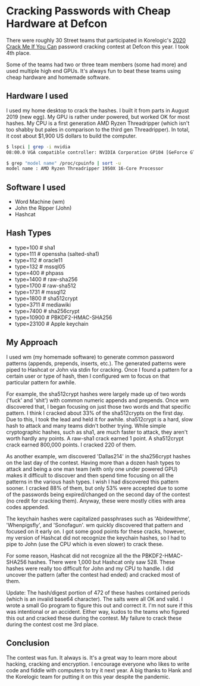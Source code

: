 # Cracking Passwords with Cheap Hardware at Defcon

There were roughly 30 Street teams that participated in Korelogic's [2020 Crack Me If You Can](https://contest-2020.korelogic.com/) password cracking contest at Defcon this year. I took 4th place. 

Some of the teams had two or three team members (some had more) and used multiple high end GPUs. It's always fun to beat these teams using cheap hardware and homemade software. 

## Hardware I used

I used my home desktop to crack the hashes. I built it from parts in August 2019 (new egg). My GPU is rather under powered, but worked OK for most hashes. My CPU is a first generation AMD Ryzen Threadripper (which isn't too shabby but pales in comparison to the third gen Threadripper). In total, it cost about $1,900 US dollars to build the computer.

```bash
$ lspci | grep -i nvidia
08:00.0 VGA compatible controller: NVIDIA Corporation GP104 [GeForce GTX 1060 6GB]
```

```bash
$ grep "model name" /proc/cpuinfo | sort -u
model name : AMD Ryzen Threadripper 1950X 16-Core Processor
```

## Software I used

 * Word Machine (wm)
 * John the Ripper (John)
 * Hashcat

## Hash Types

 * type=100  # sha1
 * type=111  # openssha (salted-sha1)
 * type=112  # oracle11
 * type=132  # mssql05
 * type=400  # phpass
 * type=1400 # raw-sha256
 * type=1700 # raw-sha512
 * type=1731 # mssql12
 * type=1800 # sha512crypt
 * type=3711 # mediawiki
 * type=7400 # sha256crypt
 * type=10900 # PBKDF2-HMAC-SHA256
 * type=23100 # Apple keychain

## My Approach

I used wm (my homemade software) to generate common password patterns (appends, prepends, inserts, etc.). The generated patterns were piped to Hashcat or John via stdin for cracking. Once I found a pattern for a certain user or type of hash, then I configured wm to focus on that particular pattern for awhile.

For example, the sha512crypt hashes were largely made up of two words ('fuck' and 'shit') with common numeric appends and prepends. Once wm discovered that, I began focusing on just those two words and that specific pattern. I think I cracked about 33% of the sha512crypts on the first day. Due to this, I took the lead and held it for awhile. sha512crypt is a hard, slow hash to attack and many teams didn't bother trying. While simple cryptographic hashes, such as sha1, are much faster to attack, they aren't worth hardly any points. A raw-sha1 crack earned 1 point. A sha512crypt crack earned 800,000 points. I cracked 220 of them.

As another example, wm discovered 'Dallas214' in the sha256crypt hashes on the last day of the contest. Having more than a dozen hash types to attack and being a one man team (with only one under powered GPU) makes it difficult to discover and then spend time focusing on all the patterns in the various hash types. I wish I had discovered this pattern sooner. I cracked 88% of them, but only 53% were accepted due to some of the passwords being expired/changed on the second day of the contest (no credit for cracking them). Anyway, these were mostly cities with area codes appended.

The keychain hashes were capitalized passphrases such as 'Abidewithme', 'Whenpigsfly', and 'Sonofagun'. wm quickly discovered that pattern and focused on it early on. I got some good points for these cracks, however, my version of Hashcat did not recognize the keychain hashes, so I had to pipe to John (use the CPU which is even slower) to crack these. 

For some reason, Hashcat did not recognize all the the PBKDF2-HMAC-SHA256 hashes. There were 1,000 but Hashcat only saw 528. These hashes were really too difficult for John and my CPU to handle. I did uncover the pattern (after the contest had ended) and cracked most of them. 

Update: The hash/digest portion of 472 of these hashes contained periods (which is an invalid base64 character). The salts were all OK and valid. I wrote a small Go program to figure this out and correct it. I'm not sure if this was intentional or an accident. Either way, kudos to the teams who figured this out and cracked these during the contest. My failure to crack these during the contest cost me 3rd place.

## Conclusion

The contest was fun. It always is. It's a great way to learn more about hacking, cracking and encryption. I encourage everyone who likes to write code and fiddle with computers to try it next year. A big thanks to Hank and the Korelogic team for putting it on this year despite the pandemic.
